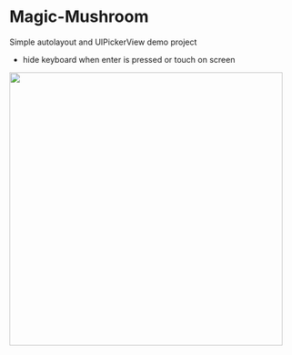 # Magic-Mushroom

Simple autolayout and UIPickerView demo project
- hide keyboard when enter is pressed or touch on screen


<img width="480" src=http://imgur.com/INLFBV2.png>
